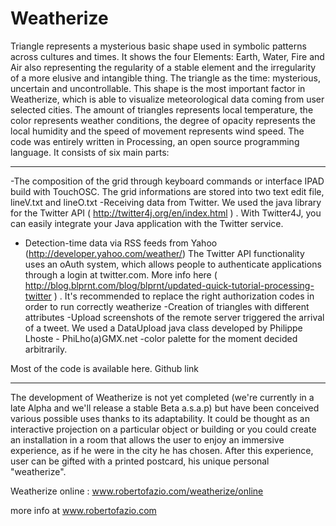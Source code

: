 Weatherize
==========


 Triangle represents a mysterious basic shape used in symbolic patterns across cultures and times. 
It shows the four Elements: Earth, Water, Fire and Air also representing the regularity of a stable element and the irregularity of 
a more elusive and intangible thing.
The triangle as the time: mysterious, uncertain and uncontrollable.
This shape is the most important factor in Weatherize, which is able to visualize meteorological data coming from user selected cities.
The amount of triangles represents local temperature, the color represents weather conditions, 
the degree of opacity represents the local humidity and the speed of movement represents wind speed.
The code was entirely written in Processing, an open source programming language. 
It consists of six main parts:

*****************
-The composition of the grid through keyboard commands or interface IPAD build with TouchOSC. The grid informations are stored into two text edit file, lineV.txt and lineO.txt
-Receiving data from Twitter. We used the java library for the Twitter API  ( http://twitter4j.org/en/index.html ) . With Twitter4J, you can easily integrate your Java application with the Twitter service. 
- Detection-time data via RSS feeds from Yahoo (http://developer.yahoo.com/weather/) The Twitter API functionality uses an oAuth system, which allows people to authenticate applications through a login at twitter.com. More info here ( http://blog.blprnt.com/blog/blprnt/updated-quick-tutorial-processing-twitter ) . It's recommended to replace the right authorization codes in order to run correctly weatherize
-Creation of triangles with different attributes
-Upload screenshots of the remote server triggered the arrival of a tweet. We used a DataUpload java class developed by Philippe Lhoste  - PhiLho(a)GMX.net 
-color palette for the moment decided arbitrarily.

Most of the code is available here. 
Github link
*****************

The development of Weatherize is not yet completed (we're currently in a late Alpha and we'll release a stable Beta a.s.a.p) 
but have been conceived various possible uses thanks to its adaptability. 
It could be thought as an interactive projection on a particular object or building or you could create
an installation in a room that allows the user to enjoy an immersive experience, 
as if he were in the city he has chosen. After this experience, user can be gifted with a printed postcard, his unique personal "weatherize".

 Weatherize online : www.robertofazio.com/weatherize/online
 
 more info at www.robertofazio.com